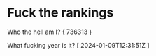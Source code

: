 # Fuck the rankings

Who the hell am I?
{ 736313 }

What fucking year is it?
[ 2024-01-09T12:31:51Z ]
